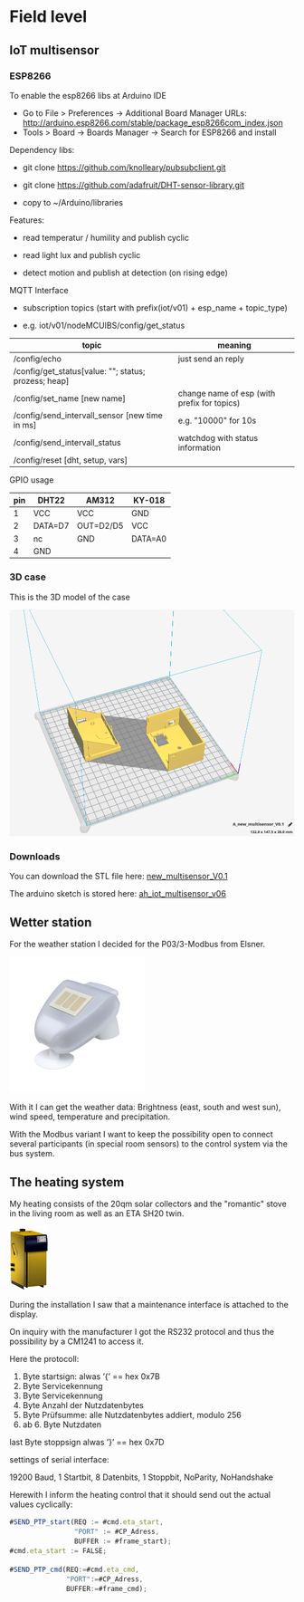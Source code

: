 # Field level

## IoT multisensor

### ESP8266

To enable the esp8266 libs at Arduino IDE

* Go to File > Preferences -> Additional Board Manager URLs: http://arduino.esp8266.com/stable/package_esp8266com_index.json
* Tools > Board -> Boards Manager -> Search for ESP8266 and install

Dependency libs:

* git clone https://github.com/knolleary/pubsubclient.git

* git clone https://github.com/adafruit/DHT-sensor-library.git

* copy to ~/Arduino/libraries

Features:

* read temperatur / humility and publish cyclic

* read light lux and publish cyclic

* detect motion and publish at detection (on rising edge)

MQTT Interface

* subscription topics (start with prefix(iot/v01) + esp_name + topic_type)

* e.g. iot/v01/nodeMCUIBS/config/get_status

topic|meaning
-|-
/config/echo|just send an reply
/config/get_status[value: ""; status; prozess; heap]|
/config/set_name [new name]|change name of esp (with prefix for topics)
/config/send_intervall_sensor [new time in ms]|e.g. "10000" for 10s
/config/send_intervall_status|watchdog with status information
/config/reset [dht, setup, vars]|

GPIO usage

pin|DHT22|AM312|KY-018
-|-|-|-
1|VCC|VCC|GND
2|DATA=D7|OUT=D2/D5|VCC
3|nc|GND|DATA=A0
4|GND||

### 3D case

This is the 3D model of the case

![multisensor_case_3d_model](images/multisensor_case_3d_model.png)

### Downloads

You can download the STL file here: [new_multisensor_V0.1](iot_multisensor/new_multisensor_V0.1.stl)

The arduino sketch is stored here: [ah_iot_multisensor_v06](iot_multisensor/ah_iot_multisensor_v06.ino)

## Wetter station

For the weather station I decided for the P03/3-Modbus from Elsner.

![wetterstation](images/wetterstation.png)

With it I can get the weather data: Brightness (east, south and west sun), wind speed, temperature and precipitation.

With the Modbus variant I want to keep the possibility open to connect several participants (in special room sensors) to the control system via the bus system.

## The heating system

My heating consists of the 20qm solar collectors and the "romantic" stove in the living room as well as an ETA SH20 twin.

![eta_thump](images/eta_thump.png)

During the installation I saw that a maintenance interface is attached to the display.

On inquiry with the manufacturer I got the RS232 protocol and thus the possibility by a CM1241 to access it.

Here the protocoll:

1. Byte startsign: alwas ’{’ == hex 0x7B
2. Byte Servicekennung
3. Byte Servicekennung
4. Byte Anzahl der Nutzdatenbytes
5. Byte Prüfsumme: alle Nutzdatenbytes addiert, modulo 256
6. ab 6. Byte Nutzdaten

last Byte stoppsign alwas ’}’ == hex 0x7D

settings of serial interface:

19200 Baud, 1 Startbit, 8 Datenbits, 1 Stoppbit, NoParity, NoHandshake

Herewith I inform the heating control that it should send out the actual values cyclically:

```javascript
#SEND_PTP_start(REQ := #cmd.eta_start,
                "PORT" := #CP_Adress,
                BUFFER := #frame_start);
#cmd.eta_start := FALSE;

#SEND_PTP_cmd(REQ:=#cmd.eta_cmd,
              "PORT":=#CP_Adress,
              BUFFER:=#frame_cmd);
```
